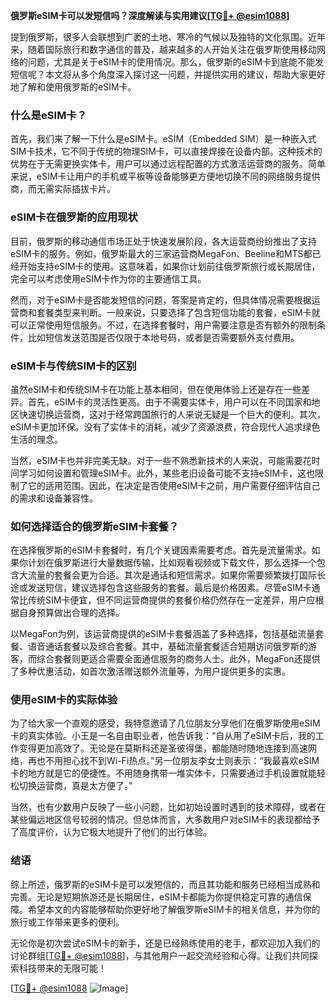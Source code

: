 **俄罗斯eSIM卡可以发短信吗？深度解读与实用建议[[TG💪+ @esim1088](https://t.me/s/esim1088)]**

提到俄罗斯，很多人会联想到广袤的土地、寒冷的气候以及独特的文化氛围。近年来，随着国际旅行和数字通信的普及，越来越多的人开始关注在俄罗斯使用移动网络的问题，尤其是关于eSIM卡的使用情况。那么，俄罗斯的eSIM卡到底能不能发短信呢？本文将从多个角度深入探讨这一问题，并提供实用的建议，帮助大家更好地了解和使用俄罗斯的eSIM卡。

### 什么是eSIM卡？

首先，我们来了解一下什么是eSIM卡。eSIM（Embedded SIM）是一种嵌入式SIM卡技术，它不同于传统的物理SIM卡，可以直接焊接在设备内部。这种技术的优势在于无需更换实体卡，用户可以通过远程配置的方式激活运营商的服务。简单来说，eSIM卡让用户的手机或平板等设备能够更方便地切换不同的网络服务提供商，而无需实际插拔卡片。

### eSIM卡在俄罗斯的应用现状

目前，俄罗斯的移动通信市场正处于快速发展阶段，各大运营商纷纷推出了支持eSIM卡的服务。例如，俄罗斯最大的三家运营商MegaFon、Beeline和MTS都已经开始支持eSIM卡的使用。这意味着，如果你计划前往俄罗斯旅行或长期居住，完全可以考虑使用eSIM卡作为你的主要通信工具。

然而，对于eSIM卡是否能发短信的问题，答案是肯定的，但具体情况需要根据运营商和套餐类型来判断。一般来说，只要选择了包含短信功能的套餐，eSIM卡就可以正常使用短信服务。不过，在选择套餐时，用户需要注意是否有额外的限制条件，比如短信发送范围是否仅限于本地号码，或者是否需要额外支付费用。

### eSIM卡与传统SIM卡的区别

虽然eSIM卡和传统SIM卡在功能上基本相同，但在使用体验上还是存在一些差异。首先，eSIM卡的灵活性更高。由于不需要实体卡，用户可以在不同国家和地区快速切换运营商，这对于经常跨国旅行的人来说无疑是一个巨大的便利。其次，eSIM卡更加环保。没有了实体卡的消耗，减少了资源浪费，符合现代人追求绿色生活的理念。

当然，eSIM卡也并非完美无缺。对于一些不熟悉新技术的人来说，可能需要花时间学习如何设置和管理eSIM卡。此外，某些老旧设备可能不支持eSIM卡，这也限制了它的适用范围。因此，在决定是否使用eSIM卡之前，用户需要仔细评估自己的需求和设备兼容性。

### 如何选择适合的俄罗斯eSIM卡套餐？

在选择俄罗斯的eSIM卡套餐时，有几个关键因素需要考虑。首先是流量需求。如果你计划在俄罗斯进行大量数据传输，比如观看视频或下载文件，那么选择一个包含大流量的套餐会更为合适。其次是通话和短信需求。如果你需要频繁拨打国际长途或发送短信，建议选择包含这些服务的套餐。最后是价格因素。尽管eSIM卡通常比传统SIM卡便宜，但不同运营商提供的套餐价格仍然存在一定差异，用户应根据自身预算做出合理的选择。

以MegaFon为例，该运营商提供的eSIM卡套餐涵盖了多种选择，包括基础流量套餐、语音通话套餐以及综合套餐。其中，基础流量套餐适合短期访问俄罗斯的游客，而综合套餐则更适合需要全面通信服务的商务人士。此外，MegaFon还提供了多种优惠活动，如首次激活赠送额外流量等，为用户提供更多的实惠。

### 使用eSIM卡的实际体验

为了给大家一个直观的感受，我特意邀请了几位朋友分享他们在俄罗斯使用eSIM卡的真实体验。小王是一名自由职业者，他告诉我：“自从用了eSIM卡后，我的工作变得更加高效了。无论是在莫斯科还是圣彼得堡，都能随时随地连接到高速网络，再也不用担心找不到Wi-Fi热点。”另一位朋友李女士则表示：“我最喜欢eSIM卡的地方就是它的便捷性。不用随身携带一堆实体卡，只需要通过手机设置就能轻松切换运营商，真是太方便了。”

当然，也有少数用户反映了一些小问题，比如初始设置时遇到的技术障碍，或者在某些偏远地区信号较弱的情况。但总体而言，大多数用户对eSIM卡的表现都给予了高度评价，认为它极大地提升了他们的出行体验。

### 结语

综上所述，俄罗斯的eSIM卡是可以发短信的，而且其功能和服务已经相当成熟和完善。无论是短期旅游还是长期居住，eSIM卡都能为你提供稳定可靠的通信保障。希望本文的内容能够帮助你更好地了解俄罗斯eSIM卡的相关信息，并为你的旅行或工作带来更多的便利。

无论你是初次尝试eSIM卡的新手，还是已经熟练使用的老手，都欢迎加入我们的讨论群组[[TG💪+ @esim1088](https://t.me/s/esim1088)]，与其他用户一起交流经验和心得。让我们共同探索科技带来的无限可能！

[[TG💪+ @esim1088](https://t.me/s/esim1088) ![Image](https://i.postimg.cc/4NQfJmqS/Snipaste-2025-05-13-00-14-12.png)]